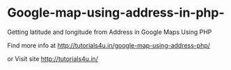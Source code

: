 # Google-map-using-address-in-php-
Getting latitude and longitude from Address in Google Maps Using PHP

Find more info at http://tutorials4u.in/google-map-using-address-php/

or Visit site http://tutorials4u.in/

